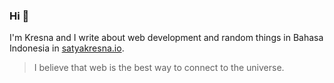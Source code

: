 ### Hi 👋

I'm Kresna and I write about web development and random things in Bahasa Indonesia in [satyakresna.io](https://satyakresna.io).

> I believe that web is the best way to connect to the universe.
